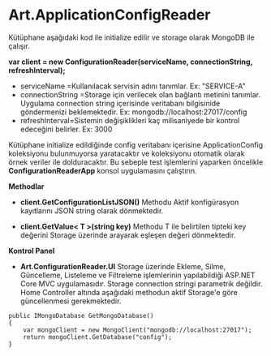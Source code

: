 # Art.ApplicationConfigReader

Kütüphane aşağıdaki kod ile initialize edilir ve storage olarak MongoDB ile çalışır.

**var client = new ConfigurationReader(serviceName, connectionString, refreshInterval);**

- serviceName =Kullanılacak servisin adını tanımlar. Ex: "SERVICE-A"
- connectionString =Storage için verilecek olan bağlantı metinini tanımlar. Uygulama connection string içerisinde veritabanı bilgisinide göndermenizi beklemektedir. Ex: mongodb://localhost:27017/config
- refreshInterval=Sistemin değişiklikleri kaç milisaniyede bir kontrol edeceğini belirler. Ex: 3000

Kütüphane initialize edildiğinde config veritabanı içerisine ApplicationConfig koleksiyonu bulunmuyorsa yaratacaktır ve koleksiyonu otomatik olarak örnek veriler ile dolduracaktır. Bu sebeple test işlemlerini yaparken öncelikle **ConfigurationReaderApp** konsol uygulamasını çalıştırın.

**Methodlar**

- **client.GetConfigurationListJSON()** Methodu Aktif konfigürasyon kayıtlarını JSON string olarak dönmektedir.

- **client.GetValue< T >(string key)** Methodu T ile belirtilen tipteki key değerini Storage üzerinde arayarak eşleşen değeri dönmektedir.
  
**Kontrol Panel**
- **Art.ConfigurationReader.UI** Storage üzerinde Ekleme, Silme, Güncelleme, Listeleme ve Filtreleme işlemlerinin yapılabildiği ASP.NET Core MVC uygulamasıdır. Storage connection stringi parametrik değildir. Home Controller altında aşağıdaki methodun aktif Storage'e göre güncellenmesi gerekmektedir.

```
public IMongoDatabase GetMongoDatabase()
{
	var mongoClient = new MongoClient("mongodb://localhost:27017");
	return mongoClient.GetDatabase("config");
}
```
